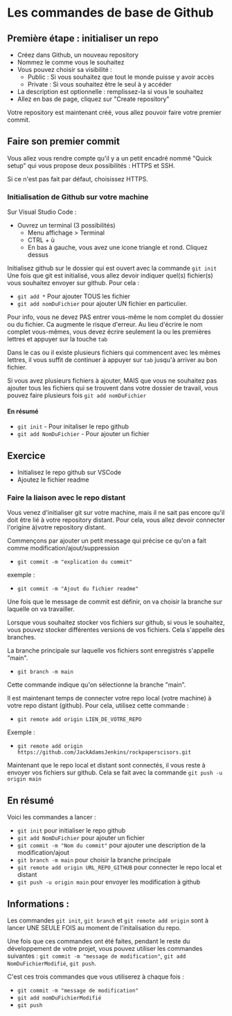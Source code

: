 # Les commandes de base de Github

## Première étape : initialiser un repo

* Créez dans Github, un nouveau repository
* Nommez le comme vous le souhaitez
* Vous pouvez choisir sa visibilité :
    * Public : Si vous souhaitez que tout le monde puisse y avoir accès
    * Private : Si vous souhaitez être le seul à y accéder
* La description est optionnelle : remplissez-la si vous le souhaitez
* Allez en bas de page, cliquez sur "Create repository"

Votre repository est maintenant créé, vous allez pouvoir faire votre premier commit.

## Faire son premier commit

Vous allez vous rendre compte qu'il y a un petit encadré nommé "Quick setup" qui vous propose deux possibilités : HTTPS et SSH.

Si ce n'est pas fait par défaut, choisissez HTTPS.

### Initialisation de Github sur votre machine

Sur Visual Studio Code :
* Ouvrez un terminal (3 possibilités)
  * Menu affichage > Terminal
  * CTRL + ù
  * En bas à gauche, vous avez une icone triangle et rond. Cliquez dessus

Initialisez github sur le dossier qui est ouvert avec la commande  ``git init`` 
Une fois que git est initialisé, vous allez devoir indiquer quel(s) fichier(s) vous souhaitez envoyer sur github. Pour cela :
* ``git add *`` Pour ajouter TOUS les fichier
* ``git add nomDuFichier`` pour ajouter UN fichier en particulier.

Pour info, vous ne devez PAS entrer vous-même le nom complet du dossier ou du fichier. Ca augmente le risque d'erreur. Au lieu d'écrire le nom complet vous-mêmes, vous devez écrire seulement la ou les premières lettres et appuyer sur la touche ``tab``

Dans le cas ou il existe plusieurs fichiers qui commencent avec les mêmes lettres, il vous suffit de continuer à appuyer sur ``tab`` jusqu'à arriver au bon fichier.

Si vous avez plusieurs fichiers à ajouter, MAIS que vous ne souhaitez pas ajouter tous les fichiers qui se trouvent dans votre dossier de travail, vous pouvez faire plusieurs fois ``git add nomDuFichier``

#### En résumé

* ``git init`` - Pour initaliser le repo github
* ``git add NomDuFichier`` - Pour ajouter un fichier

## Exercice
* Initialisez le repo github sur VSCode
* Ajoutez le fichier readme

### Faire la liaison avec le repo distant
Vous venez d'initialiser git sur votre machine, mais il ne sait pas encore qu'il doit être lié à votre repository distant.
Pour cela, vous allez devoir connecter l'origine à)votre repository distant.

Commençons par ajouter un petit message qui précise ce qu'on a fait comme modification/ajout/suppression

* ``git commit -m "explication du commit"`` 

exemple :
* ``git commit -m "Ajout du fichier readme"``

Une fois que le message de commit est définir, on va choisir la branche sur laquelle on va travailler.

Lorsque vous souhaitez stocker vos fichiers sur github, si vous le souhaitez, vous pouvez stocker différentes versions de vos fichiers. Cela s'appelle des branches.

La branche principale sur laquelle vos fichiers sont enregistrés s'appelle "main".

* ``git branch -m main``

Cette commande indique qu'on sélectionne la branche "main".

Il est maintenant temps de connecter votre repo local (votre machine) à votre repo distant (github). Pour cela, utilisez cette commande :
* ``git remote add origin LIEN_DE_VOTRE_REPO``

Exemple :
* ``git remote add origin https://github.com/JackAdamsJenkins/rockpaperscisors.git``

Maintenant que le repo local et distant sont connectés, il vous reste à envoyer vos fichiers sur github. Cela se fait avec la commande ``git push -u origin main``

## En résumé
Voici les commandes a lancer :
* ``git init`` pour initialiser le repo github
* ``git add NomDuFichier`` pour ajouter un fichier
* ``git commit -m "Nom du commit"`` pour ajouter une description de la modification/ajout
* ``git branch -m main`` pour choisir la branche principale
* ``git remote add origin URL_REPO_GITHUB`` pour connecter le repo local et distant
* ``git push -u origin main`` pour envoyer les modification à github

## Informations :
Les commandes ``git init``, ``git branch`` et ``git remote add origin`` sont à lancer UNE SEULE FOIS au moment de l'initalisation du repo. 

Une fois que ces commandes ont été faites, pendant le reste du développement de votre projet, vous pouvez utiliser les commandes suivantes : ``git commit -m "message de modification"``, ``git add NomDuFichierModifié``, ``git push``.

C'est ces trois commandes que vous utiliserez à chaque fois :
* ``git commit -m "message de modification"``
* ``git add nomDuFichierModifié``
* ``git push``